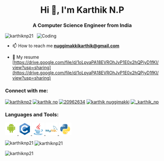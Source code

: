 <h1 align="center">Hi 👋, I'm Karthik N.P</h1>
<h3 align="center">A Computer Science Engineer from India</h3>
<img align="right" alt="Coding" width="400" src="https://cdn.dribbble.com/users/1162077/screenshots/3848914/programmer.gif"/>


<p align="left"> <img src="https://komarev.com/ghpvc/?username=karthiknp21&label=Profile%20views&color=0e75b6&style=flat" alt="karthiknp21" /> </p>

- 📫 How to reach me **nuggimakkikarthik@gmail.com**

- 📄 My resume [https://drive.google.com/file/d/1oLpyaPA18EVROhJvP1E0x2hQPiyD1fKI/view?usp=sharing](https://drive.google.com/file/d/1oLpyaPA18EVROhJvP1E0x2hQPiyD1fKI/view?usp=sharing)

<h3 align="left">Connect with me:</h3>
<p align="left">
<a href="https://twitter.com/karthiknp2" target="blank"><img align="center" src="https://raw.githubusercontent.com/rahuldkjain/github-profile-readme-generator/master/src/images/icons/Social/twitter.svg" alt="karthiknp2" height="30" width="40" /></a>
<a href="https://linkedin.com/in/karthik np" target="blank"><img align="center" src="https://raw.githubusercontent.com/rahuldkjain/github-profile-readme-generator/master/src/images/icons/Social/linked-in-alt.svg" alt="karthik np" height="30" width="40" /></a>
<a href="https://stackoverflow.com/users/20962634" target="blank"><img align="center" src="https://raw.githubusercontent.com/rahuldkjain/github-profile-readme-generator/master/src/images/icons/Social/stack-overflow.svg" alt="20962634" height="30" width="40" /></a>
<a href="https://fb.com/karthik nuggimakki" target="blank"><img align="center" src="https://raw.githubusercontent.com/rahuldkjain/github-profile-readme-generator/master/src/images/icons/Social/facebook.svg" alt="karthik nuggimakki" height="30" width="40" /></a>
<a href="https://instagram.com/_karthik_np" target="blank"><img align="center" src="https://raw.githubusercontent.com/rahuldkjain/github-profile-readme-generator/master/src/images/icons/Social/instagram.svg" alt="_karthik_np" height="30" width="40" /></a>
</p>

<h3 align="left">Languages and Tools:</h3>
<p align="left"> <a href="https://developer.android.com" target="_blank" rel="noreferrer"> <img src="https://raw.githubusercontent.com/devicons/devicon/master/icons/android/android-original-wordmark.svg" alt="android" width="40" height="40"/> </a> <a href="https://www.cprogramming.com/" target="_blank" rel="noreferrer"> <img src="https://raw.githubusercontent.com/devicons/devicon/master/icons/c/c-original.svg" alt="c" width="40" height="40"/> </a> <a href="https://www.java.com" target="_blank" rel="noreferrer"> <img src="https://raw.githubusercontent.com/devicons/devicon/master/icons/java/java-original.svg" alt="java" width="40" height="40"/> </a> <a href="https://www.mysql.com/" target="_blank" rel="noreferrer"> <img src="https://raw.githubusercontent.com/devicons/devicon/master/icons/mysql/mysql-original-wordmark.svg" alt="mysql" width="40" height="40"/> </a> <a href="https://www.python.org" target="_blank" rel="noreferrer"> <img src="https://raw.githubusercontent.com/devicons/devicon/master/icons/python/python-original.svg" alt="python" width="40" height="40"/> </a> </p>

<p><img align="left" src="https://github-readme-stats.vercel.app/api/top-langs?username=karthiknp21&show_icons=true&locale=en&layout=compact" alt="karthiknp21" /></p>

<p>&nbsp;<img align="center" src="https://github-readme-stats.vercel.app/api?username=karthiknp21&show_icons=true&locale=en" alt="karthiknp21" /></p>

<p><img align="center" src="https://github-readme-streak-stats.herokuapp.com/?user=karthiknp21&" alt="karthiknp21" /></p>
